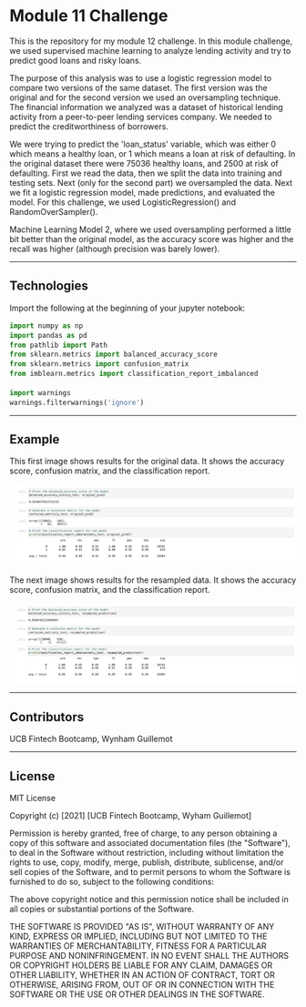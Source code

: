# Module 11 Challenge

This is the repository for my module 12 challenge. In this module challenge, we used supervised machine learning to analyze lending activity and try to predict good loans and risky loans.

The purpose of this analysis was to use a logistic regression model to compare two versions of the same dataset. The first version was the original and for the second version we used an oversampling technique. The financial information we analyzed was a dataset of historical lending activity from a peer-to-peer lending services company. We needed to predict the creditworthiness of borrowers.

We were trying to predict the 'loan_status' variable, which was either 0 which means a healthy loan, or 1 which means a loan at risk of defaulting. In the original dataset there were 75036 healthy loans, and 2500 at risk of defaulting. First we read the data, then we split the data into training and testing sets. Next (only for the second part) we oversampled the data. Next we fit a logistic regression model, made predictions, and evaluated the model. For this challenge, we used LogisticRegression() and RandomOverSampler().

Machine Learning Model 2, where we used oversampling performed a little bit better than the original model, as the accuracy score was higher and the recall was higher (although precision was barely lower).

---

## Technologies

Import the following at the beginning of your jupyter notebook:

```python
import numpy as np
import pandas as pd
from pathlib import Path
from sklearn.metrics import balanced_accuracy_score
from sklearn.metrics import confusion_matrix
from imblearn.metrics import classification_report_imbalanced

import warnings
warnings.filterwarnings('ignore')
```

---

## Example

This first image shows results for the original data. It shows the accuracy score, confusion matrix, and the classification report.

![original](./readme_images/original.png)


The next image shows results for the resampled data. It shows the accuracy score, confusion matrix, and the classification report.

![resampled](./readme_images/resampled.png)


---

## Contributors

UCB Fintech Bootcamp, Wynham Guillemot 

---

## License

MIT License

Copyright (c) [2021] [UCB Fintech Bootcamp, Wyham Guillemot]

Permission is hereby granted, free of charge, to any person obtaining a copy
of this software and associated documentation files (the "Software"), to deal
in the Software without restriction, including without limitation the rights
to use, copy, modify, merge, publish, distribute, sublicense, and/or sell
copies of the Software, and to permit persons to whom the Software is
furnished to do so, subject to the following conditions:

The above copyright notice and this permission notice shall be included in all
copies or substantial portions of the Software.

THE SOFTWARE IS PROVIDED "AS IS", WITHOUT WARRANTY OF ANY KIND, EXPRESS OR
IMPLIED, INCLUDING BUT NOT LIMITED TO THE WARRANTIES OF MERCHANTABILITY,
FITNESS FOR A PARTICULAR PURPOSE AND NONINFRINGEMENT. IN NO EVENT SHALL THE
AUTHORS OR COPYRIGHT HOLDERS BE LIABLE FOR ANY CLAIM, DAMAGES OR OTHER
LIABILITY, WHETHER IN AN ACTION OF CONTRACT, TORT OR OTHERWISE, ARISING FROM,
OUT OF OR IN CONNECTION WITH THE SOFTWARE OR THE USE OR OTHER DEALINGS IN THE
SOFTWARE.
